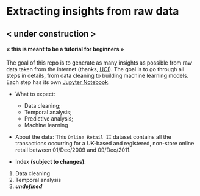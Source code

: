 # Extracting insights from raw data

## < under construction >

#### « this is meant to be a tutorial for beginners »

The goal of this repo is to generate as many insights as possible from raw data taken from the internet (thanks, [UCI](https://archive.ics.uci.edu/ml/datasets/Online+Retail+II)). The goal is to go through all steps in details, from data cleaning to building machine learning models. Each step has its own [Jupyter Notebook](https://jupyter.org/).


* What to expect:
  - Data cleaning;
  - Temporal analysis;
  - Predictive analysis;
  - Machine learning


* About the data:
This `Online Retail II` dataset contains all the transactions occurring for a UK-based and registered, non-store online retail between 01/Dec/2009 and 09/Dec/2011.


* Index **(subject to changes)**:
1. Data cleaning
2. Temporal analysis
3. ***undefined***